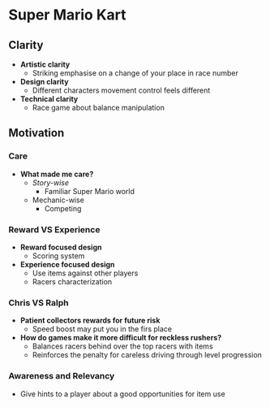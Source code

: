 # Super Mario Kart
## Clarity
- **Artistic clarity**
	- Striking emphasise on a change of your place in race number
- **Design clarity**
	- Different characters movement control feels different
- **Technical clarity**
	- Race game about balance manipulation 

## Motivation
### Care
- **What made me care?**
	- *Story-wise*
		- Familiar Super Mario world
	- Mechanic-wise
		- Competing 

### Reward VS Experience 
- **Reward focused design** 
	- Scoring system
- **Experience focused design**
	- Use items against other players
	- Racers characterization

### Chris VS Ralph
- **Patient collectors rewards for future risk**
	- Speed boost may put you in the firs place
- **How do games make it more difficult for reckless rushers?**
	- Balances racers behind over the top racers with items
	- Reinforces the penalty for careless driving through level progression

### Awareness and Relevancy
- Give hints to a player about a good opportunities for item use
